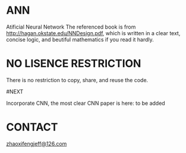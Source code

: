 # ANN
 
Atificial Neural Network
The referenced book is from http://hagan.okstate.edu/NNDesign.pdf, which is written in a clear text,
concise logic, and beutiful mathematics if you read it hardly.

# NO LISENCE RESTRICTION

There is no restriction to copy, share, and reuse the code.

#NEXT

Incorporate CNN, the most clear CNN paper is here: to be added

# CONTACT

zhaoxifengjeff@126.com
